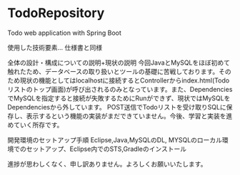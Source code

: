 # TodoRepository
Todo web application with Spring Boot

使用した技術要素... 仕様書と同様

全体の設計・構成についての説明+現状の説明
今回JavaとMySQLをほぼ初めて触れたため、データベースの取り扱いとツールの基礎に苦戦しております。そのため現状の機能としてはlocalhostに接続するとControllerからindex.html(Todoリストのトップ画面)が呼び出されるのみとなっています。また、DependenciesでMySQLを指定すると接続が失敗するためにRunができず、現状ではMySQLをDependenciesから外しています。
POST送信でTodoリストを受け取りSQLに保存し、表示するという機能の実装がまだできていません。今後、学習と実装を進めていく所存です。

開発環境のセットアップ手順
Eclipse,Java,MySQLのDL, MYSQLのローカル環境でのセットアップ、Eclipse内でのSTS,Gradleのインストール

進捗が思わしくなく、申し訳ありません。よろしくお願いいたします。
